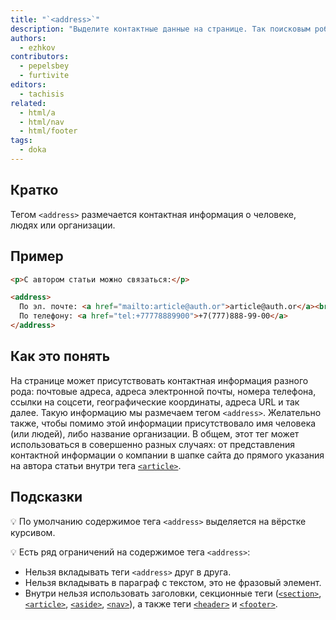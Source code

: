 ```yaml
---
title: "`<address>`"
description: "Выделите контактные данные на странице. Так поисковым роботам будет удобнее."
authors:
  - ezhkov
contributors:
  - pepelsbey
  - furtivite
editors:
  - tachisis
related:
  - html/a
  - html/nav
  - html/footer
tags:
  - doka
---
```

## Кратко

Тегом `<address>` размечается контактная информация о человеке, людях или организации.

## Пример

```html
<p>С автором статьи можно связаться:</p>

<address>
  По эл. почте: <a href="mailto:article@auth.or">article@auth.or</a><br>
  По телефону: <a href="tel:+77778889900">+7(777)888-99-00</a>
</address>
```

## Как это понять

На странице может присутствовать контактная информация разного рода: почтовые адреса, адреса электронной почты, номера телефона, ссылки на соцсети, географические координаты, адреса URL и так далее. Такую информацию мы размечаем тегом `<address>`. Желательно также, чтобы помимо этой информации присутствовало имя человека (или людей), либо название организации. В общем, этот тег может использоваться в совершенно разных случаях: от представления контактной информации о компании в шапке сайта до прямого указания на автора статьи внутри тега [`<article>`](/html/article/).

## Подсказки

💡 По умолчанию содержимое тега `<address>` выделяется на вёрстке курсивом.

💡 Есть ряд ограничений на содержимое тега `<address>`:

- Нельзя вкладывать теги `<address>` друг в друга.
- Нельзя вкладывать в параграф с текстом, это не фразовый элемент.
- Внутри нельзя использовать заголовки, секционные теги ([`<section>`](/html/section/), [`<article>`](/html/article/), [`<aside>`](/html/aside/), [`<nav>`](/html/nav/)), а также теги [`<header>`](/html/header/) и [`<footer>`](/html/footer/).
